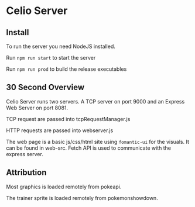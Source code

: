 # Celio Server

## Install

To run the server you need NodeJS installed. 

Run `npm run start` to start the server

Run `npm run prod` to build the release executables

## 30 Second Overview

Celio Server runs two servers. A TCP server on port 9000 and an Express Web Server on port 8081. 

TCP request are passed into tcpRequestManager.js

HTTP requests are passed into webserver.js

The web page is a basic js/css/html site using `fomantic-ui` for the visuals. It can be found in web-src. Fetch API is used to communicate with the express server.  

## Attribution 

Most graphics is loaded remotely from pokeapi. 

The trainer sprite is loaded remotely from pokemonshowdown.